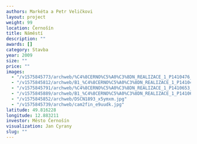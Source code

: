 ```yaml
---
authors: Markéta a Petr Veličkovi
layout: project
weight: 99
location: Černošín
title: Náměstí
description: ""
awards: []
category: Stavba
year: 2009
size: ""
price: ""
images:
  - "/v1575845773/archweb/%C4%8CERNO%C5%A0%C3%8DN_REALIZACE_1_P1410476_uqo4tg.jpg"
  - "/v1575845812/archweb/B1_%C4%8CERNO%C5%A0%C3%8DN_REALIZACE_1_P1410474_klfwle.jpg"
  - "/v1575845791/archweb/%C4%8CERNO%C5%A0%C3%8DN_REALIZACE_1_P1410653_x3sldg.jpg"
  - "/v1575845889/archweb/B1_%C4%8CERNO%C5%A0%C3%8DN_REALIZACE_1_P1410679_hwjqdm.jpg"
  - "/v1575845852/archweb/DSCN1893_x5ymxm.jpg"
  - "/v1575845739/archweb/cam2fin_e9uudk.jpg"
latitude: 49.816228
longitude: 12.883211
investor: Město Černošín
visualization: Jan Cyrany
slug: ""
---
```


